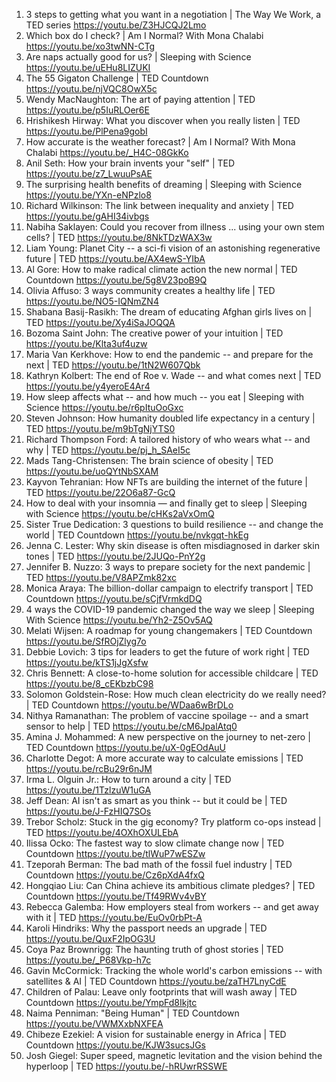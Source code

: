 1. 3 steps to getting what you want in a negotiation | The Way We Work, a TED series https://youtu.be/Z3HJCQJ2Lmo
2. Which box do I check? | Am I Normal? With Mona Chalabi https://youtu.be/xo3twNN-CTg
3. Are naps actually good for us? | Sleeping with Science https://youtu.be/uEHu8LIZUKI
4. The 55 Gigaton Challenge | TED Countdown https://youtu.be/njVQC8OwX5c
5. Wendy MacNaughton: The art of paying attention | TED https://youtu.be/p5IuRLOer6E
6. Hrishikesh Hirway: What you discover when you really listen | TED https://youtu.be/PlPena9gobI
7. How accurate is the weather forecast? | Am I Normal? With Mona Chalabi https://youtu.be/_H4C-08GkKo
8. Anil Seth: How your brain invents your "self" | TED https://youtu.be/z7_LwuuPsAE
9. The surprising health benefits of dreaming | Sleeping with Science https://youtu.be/YXn-eNPzlo8
10. Richard Wilkinson: The link between inequality and anxiety | TED https://youtu.be/gAHI34ivbgs
11. Nabiha Saklayen: Could you recover from illness ... using your own stem cells? | TED https://youtu.be/8NkTDzWAX3w
12. Liam Young: Planet City -- a sci-fi vision of an astonishing regenerative future | TED https://youtu.be/AX4ewS-YIbA
13. Al Gore: How to make radical climate action the new normal | TED Countdown https://youtu.be/5g8V23poB9Q
14. Olivia Affuso: 3 ways community creates a healthy life | TED https://youtu.be/NO5-IQNmZN4
15. Shabana Basij-Rasikh: The dream of educating Afghan girls lives on | TED https://youtu.be/Xy4iSaJOQQA
16. Bozoma Saint John: The creative power of your intuition | TED https://youtu.be/Klta3uf4uzw
17. Maria Van Kerkhove: How to end the pandemic -- and prepare for the next | TED https://youtu.be/1tN2W607Qbk
18. Kathryn Kolbert: The end of Roe v. Wade -- and what comes next | TED https://youtu.be/y4yeroE4Ar4
19. How sleep affects what -- and how much -- you eat | Sleeping with Science https://youtu.be/r6pItuOoGxc
20. Steven Johnson: How humanity doubled life expectancy in a century | TED https://youtu.be/m9bTgNjYTS0
21. Richard Thompson Ford: A tailored history of who wears what -- and why | TED https://youtu.be/pj_h_SAeI5c
22. Mads Tang-Christensen: The brain science of obesity | TED https://youtu.be/uoQYtNbSXAM
23. Kayvon Tehranian: How NFTs are building the internet of the future | TED https://youtu.be/22O6a87-GcQ
24. How to deal with your insomnia — and finally get to sleep | Sleeping with Science https://youtu.be/cHKs2aVxOmQ
25. Sister True Dedication: 3 questions to build resilience -- and change the world | TED Countdown https://youtu.be/nvkgqt-hkEg
26. Jenna C. Lester: Why skin disease is often misdiagnosed in darker skin tones | TED https://youtu.be/2JUQo-PnY2g
27. Jennifer B. Nuzzo: 3 ways to prepare society for the next pandemic | TED https://youtu.be/V8APZmk82xc
28. Monica Araya: The billion-dollar campaign to electrify transport | TED Countdown https://youtu.be/sCjfVrmkdDQ
29. 4 ways the COVID-19 pandemic changed the way we sleep | Sleeping With Science https://youtu.be/Yh2-Z5Ov5AQ
30. Melati Wijsen: A roadmap for young changemakers | TED Countdown https://youtu.be/SfROjZlyg7o
31. Debbie Lovich: 3 tips for leaders to get the future of work right | TED https://youtu.be/kTS1jJgXsfw
32. Chris Bennett: A close-to-home solution for accessible childcare | TED https://youtu.be/8_cEKbzbC98
33. Solomon Goldstein-Rose: How much clean electricity do we really need? | TED Countdown https://youtu.be/WDaa6wBrDLo
34. Nithya Ramanathan: The problem of vaccine spoilage -- and a smart sensor to help | TED https://youtu.be/cM6JpalAtq0
35. Amina J. Mohammed: A new perspective on the journey to net-zero | TED Countdown https://youtu.be/uX-0gEOdAuU
36. Charlotte Degot: A more accurate way to calculate emissions | TED https://youtu.be/rcBu29r6nJM
37. Irma L. Olguin Jr.: How to turn around a city | TED https://youtu.be/1TzlzuW1uGA
38. Jeff Dean: AI isn't as smart as you think -- but it could be | TED https://youtu.be/J-FzHIQ7SOs
39. Trebor Scholz: Stuck in the gig economy? Try platform co-ops instead | TED https://youtu.be/4OXhOXULEbA
40. Ilissa Ocko: The fastest way to slow climate change now | TED Countdown https://youtu.be/tlWuP7wESZw
41. Tzeporah Berman: The bad math of the fossil fuel industry | TED Countdown https://youtu.be/Cz6pXdA4fxQ
42. Hongqiao Liu: Can China achieve its ambitious climate pledges? | TED Countdown https://youtu.be/Tf49RWv4vBY
43. Rebecca Galemba: How employers steal from workers -- and get away with it | TED https://youtu.be/EuOv0rbPt-A
44. Karoli Hindriks: Why the passport needs an upgrade | TED https://youtu.be/QuxF2IpOG3U
45. Coya Paz Brownrigg: The haunting truth of ghost stories | TED https://youtu.be/_P68Vkp-h7c
46. Gavin McCormick: Tracking the whole world's carbon emissions -- with satellites & AI | TED Countdown https://youtu.be/zaTH7LnyCdE
47. Children of Palau: Leave only footprints that will wash away | TED Countdown https://youtu.be/YmpFd8Ikjtc
48. Naima Penniman: "Being Human" | TED Countdown https://youtu.be/VWMXxbNXFEA
49. Chibeze Ezekiel: A vision for sustainable energy in Africa | TED Countdown https://youtu.be/KJW3sucsJGs
50. Josh Giegel: Super speed, magnetic levitation and the vision behind the hyperloop | TED https://youtu.be/-hRUwrRSSWE



